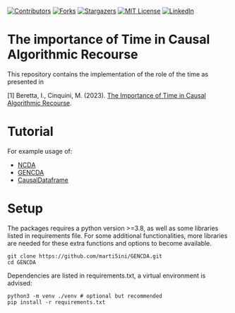[![Contributors][contributors-shield]][contributors-url]
[![Forks][forks-shield]][forks-url]
[![Stargazers][stars-shield]][stars-url]
[![MIT License][license-shield]][license-url]
[![LinkedIn][linkedin-shield]][linkedin-url]


# The importance of Time in Causal Algorithmic Recourse

This repository contains the implementation of the role of the time as presented in 

[1] Beretta, I., Cinquini, M. (2023). [The Importance of Time in Causal Algorithmic Recourse](https://).



# Tutorial

For example usage of: 

* [NCDA](https://github.com/marti5ini/GENCDA/blob/master/tutorials/ncda.ipynb)
* [GENCDA](https://github.com/marti5ini/GENCDA/blob/master/tutorials/gencda.ipynb)
* [CausalDataframe](https://github.com/marti5ini/GENCDA/blob/master/tutorials/causalDataframe.ipynb)


# Setup

The packages requires a python version >=3.8, as well as some libraries listed in requirements file. For some additional functionalities, more libraries are needed for these extra functions and options to become available. 

```
git clone https://github.com/marti5ini/GENCDA.git
cd GENCDA
```

Dependencies are listed in requirements.txt, a virtual environment is advised:

```
python3 -m venv ./venv # optional but recommended
pip install -r requirements.txt
```


<!-- MARKDOWN LINKS & IMAGES -->
<!-- https://www.markdownguide.org/basic-syntax/#reference-style-links -->
[contributors-shield]: https://img.shields.io/github/contributors/othneildrew/Best-README-Template.svg?style=for-the-badge
[contributors-url]: https://github.com/marti5ini/time-car/graphs/contributors
[forks-shield]: https://img.shields.io/github/forks/othneildrew/Best-README-Template.svg?style=for-the-badge
[forks-url]: https://github.com/marti5ini/time-car/network/members
[stars-shield]: https://img.shields.io/github/stars/othneildrew/Best-README-Template.svg?style=for-the-badge
[stars-url]: https://github.com/marti5ini/time-car/stargazers
[license-shield]: https://img.shields.io/github/license/othneildrew/Best-README-Template.svg?style=for-the-badge
[license-url]: https://github.com/marti5ini/time-car/blob/master/LICENSE.txt
[linkedin-shield]: https://img.shields.io/badge/-LinkedIn-black.svg?style=for-the-badge&logo=linkedin&colorB=555
[linkedin-url]: https://www.linkedin.com/in/martinacinquini/

